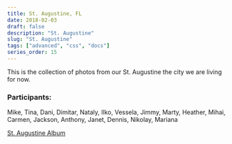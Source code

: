 ```yaml
---
title: St. Augustine, FL
date: 2018-02-03
draft: false
description: "St. Augustine"
slug: "St. Augustine"
tags: ["advanced", "css", "docs"]
series_order: 15
---
```


This is the collection of photos from our St. Augustine the city we are living for now.

### Participants:
Mike, Tina, Dani, Dimitar, Nataly, Ilko, Vessela, Jimmy, Marty, Heather, Mihai, Carmen, Jackson, Anthony, Janet, Dennis, Nikolay, Mariana

[St. Augustine Album](https://photos.app.goo.gl/abo7gMYd5SOUS26C3)
